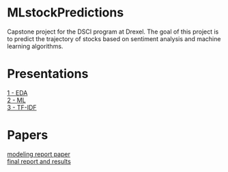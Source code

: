# MLstockPredictions
Capstone project for the DSCI program at Drexel. The goal of this project is to predict the trajectory of stocks based on sentiment analysis and machine learning algorithms. 

# Presentations
  
[1 - EDA](https://docs.google.com/presentation/d/1BTV6rEOEukcgxXdX7xni_Y6ldnSW14Bd71sL3An4JIU/edit?usp=sharing) </br>
[2 - ML](https://docs.google.com/presentation/d/1pUbL74Wc20A_0fFZgrkaAI5uAOFpSlPv9u6xPBqKN50/edit?usp=sharing) </br>
[3 - TF-IDF](https://docs.google.com/presentation/d/1-hKmgsCu38yG3gc98Gu9b9gdrCaevDKKyO4lvrXHHhQ/edit?usp=sharing)

# Papers

[modeling report paper](https://docs.google.com/document/d/1cfSjLGVgFbFPRtd6eSw_6lfhEF4RA-7NclXc_QzH3LQ/edit?usp=sharing) </br>
[final report and results](https://docs.google.com/document/d/1C4uyn9RAq7e-kkJwBr5vvp5qNjC6OhIi1R63EYYjiKE/edit?usp=sharing)
